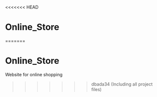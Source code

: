 <<<<<<< HEAD
# Online_Store
=======
# Online_Store
Website for online shopping
>>>>>>> dbada34 (Including all project files)
